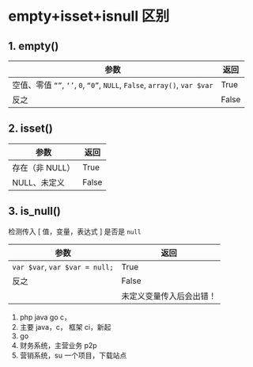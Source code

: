 # empty+isset+isnull 区别

## 1. empty()

| 参数                                                         | 返回  |
| ------------------------------------------------------------ | ----- |
| 空值、零值 `“”`, `‘’`, `0`, `“0”`, `NULL`, `False`, `array()`, `var $var` | True  |
| 反之                                                         | False |



## 2. isset()

| 参数            | 返回  |
| --------------- | ----- |
| 存在（非 NULL） | True  |
| NULL、未定义    | False |



## 3. is_null()

检测传入 [ 值，变量，表达式 ] 是否是 `null`

| 参数                           | 返回                     |
| ------------------------------ | ------------------------ |
| `var $var`, `var $var = null;` | True                     |
| 反之                           | False                    |
|                                | 未定义变量传入后会出错！ |



1. php java go c，
2. 主要 java，c， 框架 ci，新起 
3. go
4. 财务系统，主营业务 p2p
5. 营销系统，su 一个项目，下载站点


